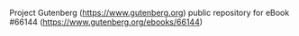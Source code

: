 Project Gutenberg (https://www.gutenberg.org) public repository for
eBook #66144 (https://www.gutenberg.org/ebooks/66144)

